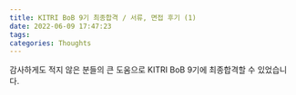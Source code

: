 ```yaml
---
title: KITRI BoB 9기 최종합격 / 서류, 면접 후기 (1)
date: 2022-06-09 17:47:23
tags:
categories: Thoughts
---
```


감사하게도 적지 않은 분들의 큰 도움으로 KITRI BoB 9기에 최종합격할 수 있었습니다.
